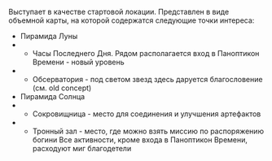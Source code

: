 Выступает в качестве стартовой локации. Представлен в виде объемной карты, на которой содержатся следующие точки интереса:
- Пирамида Луны
- - Часы Последнего Дня. Рядом располагается вход в Паноптикон Времени - новый уровень
- - Обсерватория - под светом звезд здесь даруется благословение (см. old concept)
- Пирамида Солнца
- - Сокровищница - место для соединения и улучшения артефактов
- - Тронный зал - место, где можно взять миссию по распоряжению богини
Все активности, кроме входа в Паноптикон Времени, расходуют миг благодетели
